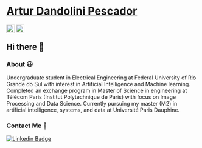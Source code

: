 # <a href="https://www.linkedin.com/in/arturpescador/">Artur Dandolini Pescador</a>

 <a href="https://linkedin.com/in/arturpescador">
  <img align="left" alt="Artur Dandolini Pescador" width="22px" src="https://cdn.jsdelivr.net/npm/simple-icons@v3/icons/linkedin.svg" />
</a>
<a href="https://github.com/arturpescador">
  <img align="left" alt="Ashwani's Github" width="22px" src="https://cdn.jsdelivr.net/npm/simple-icons@v3/icons/github.svg" />
</a>

<br/>

## Hi there 👋

### About :smiley:
Undergraduate student in Electrical Engineering at Federal University of Rio Grande do Sul with interest in Artificial Intelligence and Machine learning. Completed an exchange program in Master of Science in engineering at Télécom Paris (Institut Polytechnique de Paris) with focus on Image Processing and Data Science. Currently pursuing my master (M2) in artificial intelligence, systems, and data at Université Paris Dauphine.

### Contact Me :speech_balloon:
[![Linkedin Badge](https://img.shields.io/badge/-arturpescador-blue?style=flat-square&logo=Linkedin&logoColor=white&link=https://www.linkedin.com/in/arturpescador/)](https://www.linkedin.com/in/arturpescador/)